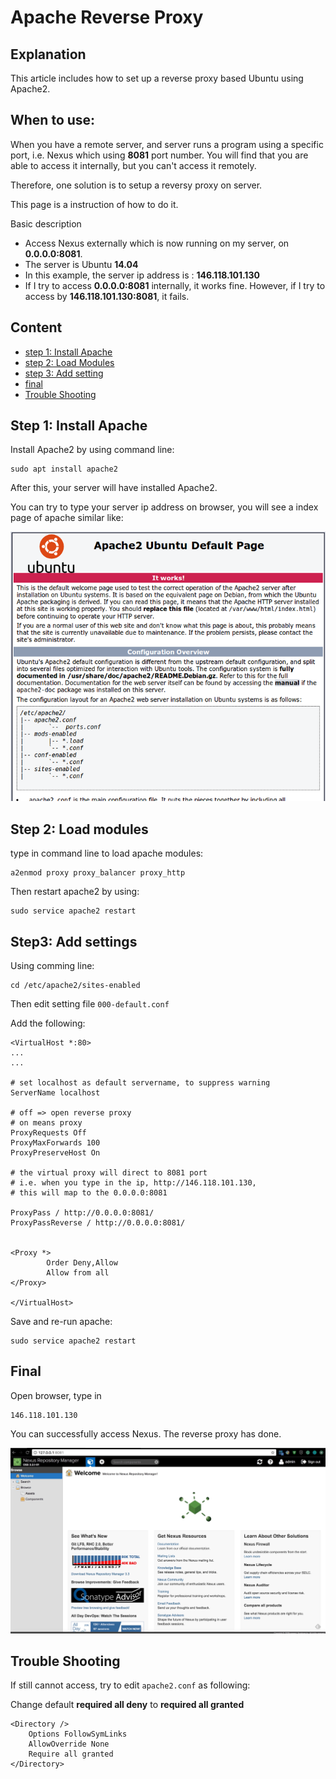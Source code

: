 # Apache Reverse Proxy

## Explanation
This article includes how to set up a reverse proxy based Ubuntu using Apache2.

## When to use:
When you have a remote server, and server runs a program using a specific port, i.e. Nexus which using **8081** port number. 
You will find that you are able to access it internally, but you can't access it remotely.

Therefore, one solution is to setup a reversy proxy on server.

This page is a instruction of how to do it.

Basic description


* Access Nexus externally which is now running on my server, on **0.0.0.0:8081**.
* The server is Ubuntu **14.04**
* In this example, the server ip address is : **146.118.101.130** 
* If I try to access **0.0.0.0:8081** internally, it works fine. However, if I try to access by **146.118.101.130:8081**, it fails.

## Content

* [step 1: Install Apache](#step1)
* [step 2: Load Modules](#step2)
* [step 3: Add setting](#step3)
* [final](#final)
* [Trouble Shooting](#troubleShooting)

## <a name='step1'/>Step 1: Install Apache
Install Apache2 by using command line:

```
sudo apt install apache2
```
After this, your server will have installed Apache2.

You can try to type your server ip address on browser, you will see a index page of apache similar like:

![image.jpg](https://raw.githubusercontent.com/MelbPaulZ/AndroidNotes/master/apache.png)

## <a name='step2'>Step 2: Load modules
type in command line to load apache modules:

```
a2enmod proxy proxy_balancer proxy_http
```

Then restart apache2 by using:

```
sudo service apache2 restart
```

## <a name='step3'>Step3: Add settings
Using comming line:

```
cd /etc/apache2/sites-enabled
```
Then edit setting file `000-default.conf`

Add the following:

```
<VirtualHost *:80>
...
...

# set localhost as default servername, to suppress warning
ServerName localhost

# off => open reverse proxy
# on means proxy
ProxyRequests Off
ProxyMaxForwards 100
ProxyPreserveHost On

# the virtual proxy will direct to 8081 port
# i.e. when you type in the ip, http://146.118.101.130,
# this will map to the 0.0.0.0:8081

ProxyPass / http://0.0.0.0:8081/
ProxyPassReverse / http://0.0.0.0:8081/


<Proxy *>
        Order Deny,Allow
        Allow from all
</Proxy>

</VirtualHost>
```

Save and re-run apache:

```
sudo service apache2 restart
```

## <a name='final'>Final 
Open browser, type in 

```
146.118.101.130
```
You can successfully access Nexus. The reverse proxy has done.

![nexus.jpg](https://raw.githubusercontent.com/MelbPaulZ/AndroidNotes/master/nexus.jpg)

## <a name='troubleShooting'>Trouble Shooting

If still cannot access, try to edit `apache2.conf` as following:

Change default **required all deny** to **required all granted**

```
<Directory />
	Options FollowSymLinks
	AllowOverride None
	Require all granted
</Directory>
```




